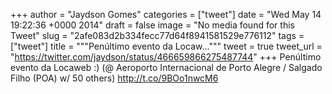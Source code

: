 
+++
author = "Jaydson Gomes"
categories = ["tweet"]
date = "Wed May 14 19:22:36 +0000 2014"
draft = false
image = "No media found for this Tweet"
slug = "2afe083d2b334fecc77d64f8941581529e776112"
tags = ["tweet"]
title = """Penúltimo evento da Locaw..."""
tweet = true
tweet_url = "https://twitter.com/jaydson/status/466659866275487744"
+++
Penúltimo evento da Locaweb :) (@ Aeroporto Internacional de Porto Alegre / Salgado Filho (POA) w/ 50 others) http://t.co/9BOo1nwcM6
